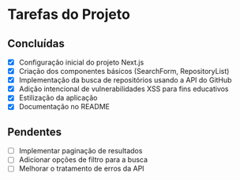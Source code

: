 # Tarefas do Projeto

## Concluídas
- [x] Configuração inicial do projeto Next.js
- [x] Criação dos componentes básicos (SearchForm, RepositoryList)
- [x] Implementação da busca de repositórios usando a API do GitHub
- [x] Adição intencional de vulnerabilidades XSS para fins educativos
- [x] Estilização da aplicação
- [x] Documentação no README

## Pendentes
- [ ] Implementar paginação de resultados
- [ ] Adicionar opções de filtro para a busca
- [ ] Melhorar o tratamento de erros da API 
